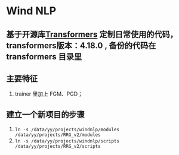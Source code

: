 # Wind NLP
## 基于开源库[Transformers](https://github.com/huggingface/transformers) 定制日常使用的代码，transformers版本：4.18.0 , 备份的代码在 transformers 目录里

## 主要特征
1. trainer 里加上 FGM、PGD；



## 建立一个新项目的步骤
1. `ln -s /data/yy/projects/windnlp/modules /data/yy/projects/RRG_v2/modules`
2. `ln -s /data/yy/projects/windnlp/scripts /data/yy/projects/RRG_v2/scripts`

